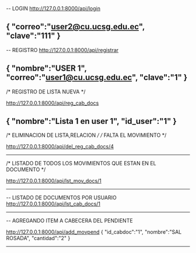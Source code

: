 -- LOGIN 
http://127.0.0.1:8000/api/login

{
    "correo":"user2@cu.ucsg.edu.ec",
    "clave":"111"
}
--------------------------------------------------------------------

-- REGISTRO
http://127.0.0.1:8000/api/registrar

{
    "nombre":"USER 1",
    "correo":"user1@cu.ucsg.edu.ec",
    "clave":"1"
}
--------------------------------------------------------------------

/* REGISTRO DE LISTA NUEVA */

http://127.0.0.1:8000/api/reg_cab_docs

{
    "nombre":"Lista 1 en user 1",
    "id_user":"1"
}
--------------------------------------------------------------------
/* ELIMINACION DE LISTA,RELACION */
/* FALTA EL MOVIMIENTO */

http://127.0.0.1:8000/api/del_reg_cab_docs/4

--------------------------------------------------------------------
/* LISTADO DE TODOS LOS MOVIMIENTOS QUE ESTAN EN EL DOCUMENTO */

http://127.0.0.1:8000/api/lst_mov_docs/1


--------------------------------------------------------------------
-- LISTADO DE DOCUMENTOS POR USUARIO
http://127.0.0.1:8000/api/lst_cab_docs/1




--------------------------------------------------------------------
-- AGREGANDO ITEM A CABECERA DEL PENDIENTE

http://127.0.0.1:8000/api/add_movpend
{
    "id_cabdoc":"1",
    "nombre":"SAL ROSADA",
    "cantidad":"2"
}

--------------------------------------------------------------------
